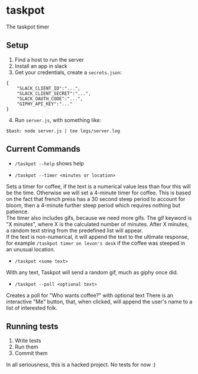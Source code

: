# taskpot
The taskpot timer

## Setup

1. Find a host to run the server
2. Install an app in slack
3. Get your credentials, create a `secrets.json`:
```
{
	"SLACK_CLIENT_ID":"...",
	"SLACK_CLIENT_SECRET":"...",
	"SLACK_OAUTH_CODE":"...",
	"GIPHY_API_KEY":"..."
}
```
4. Run `server.js`, with something like:
```
$bash: node server.js | tee logs/server.log
```

## Current Commands

* `/taskpot --help` shows help

* `/taskpot --timer <minutes or location>`  

Sets a timer for coffee, if the text is a numerical value less than four this will be the time.
Otherwise we will set a 4-minute timer for coffee. This is based on the fact that french press has a 30 second steep period to account for bloom,
then a 4-minute further steep period which requires nothing but patience.  
The timer also includes gifs, because we need more gifs. The gif keyword is "X minutes", where X is the calculated number of minutes.
After X minutes, a random text string from the predefined list will appear.  
If the text is non-numerical, it will append the text to the ultimate response,
for example `/taskpot timer on levon's desk` if the coffee was steeped in an unusual location.

* `/taskpot <some text>`

With any text, Taskpot will send a random gif, much as giphy once did.

* `/taskpot --poll <optional text>`

Creates a poll for "Who wants coffee?" with optional text
There is an interactive "Me" button, that, when clicked, will append the user's name to a list of interested folk.

## Running tests

1. Write tests
2. Run them
3. Commit them

In all seriousness, this is a hacked project. No tests for now :)

